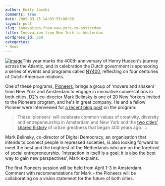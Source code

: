 ```yaml
---
author: Emily Jacobi
comments: true
date: 2009-03-25 14:03:55+00:00
layout: post
slug: innovation-from-new-york-to-amsterdam
title: Innovation from New York to Amsterdam
wordpress_id: 360
categories:
- News
---
```


[![image](https://s3.amazonaws.com/digidem-www/wp-content/uploads/2009/03/pioneers2-300x138.jpg)](https://s3.amazonaws.com/digidem-www/wp-content/uploads/2009/03/pioneers2.jpg)This year marks the 400th anniversary of Henry Hudson's journey across the Atlantic, and in celebration the Dutch government is sponsoring a series of events and programs called [NY400](http://www.ny400.org/about.php), reflecting on four centuries of Dutch-American relations.

One of these programs, [Pioneers](http://www.pioneers.nu/), brings a group of 'movers and shakers' from New York and Amsterdam to engage in innovative conversations in both cities. D2's co-director Mark Belinsky is one of 20 New Yorkers invited to the Pioneers program, and he's in great company. He and a fellow Pioneer were interviewed for [a recent blog post](http://www.ny400.org/features_article.php?id=43) on the program:


> These ‘pioneers’ will celebrate common values of creativity, diversity and entrepeneurship in Amsterdam and New York and the [two cities’ shared history](http://www.ny400.org/shared_history.php) of urban greatness that began 400 years ago. ...

Mark Belinsky, co-director of Digital Democracy, an organisation that intends to connect people in repressed societies, is also looking forward to meet the best and the brightest of the Netherlands who are on the forefront of social entrepreneurship. ‘Interaction in itself is a goal; it is also the best way to gain new perspectives’, Mark explains.


The first Pioneers session will be held from April 1-3 in Amsterdam. Comment with recommendations for Mark - the Pioneers will be collaborating on a vision statement for the future of both cities.
